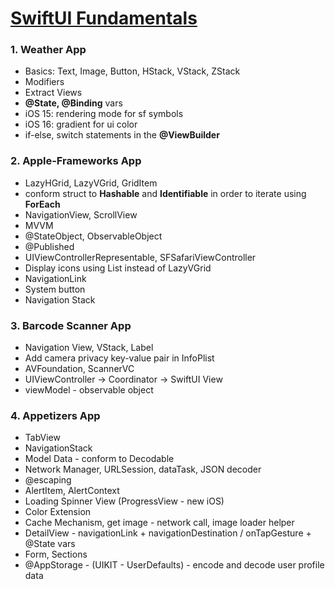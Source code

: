# [SwiftUI Fundamentals](https://youtu.be/b1oC7sLIgpI?si=bXl6gPqR0uUHDnQ5)

### 1. Weather App
* Basics: Text, Image, Button, HStack, VStack, ZStack 
* Modifiers
* Extract Views
* **@State, @Binding** vars
* iOS 15: rendering mode for sf symbols
* iOS 16: gradient for ui color
* if-else, switch statements in the **@ViewBuilder**

### 2. Apple-Frameworks App
* LazyHGrid, LazyVGrid, GridItem
* conform struct to **Hashable** and **Identifiable** in order to iterate using **ForEach**
* NavigationView, ScrollView
* MVVM
* @StateObject, ObservableObject
* @Published
* UIViewControllerRepresentable, SFSafariViewController
* Display icons using List instead of LazyVGrid
* NavigationLink
* System button
* Navigation Stack

### 3. Barcode Scanner App
* Navigation View, VStack, Label
* Add camera privacy key-value pair in InfoPlist
* AVFoundation, ScannerVC
* UIViewController -> Coordinator -> SwiftUI View
* viewModel - observable object

### 4. Appetizers App
* TabView
* NavigationStack
* Model Data - conform to Decodable
* Network Manager, URLSession, dataTask, JSON decoder
* @escaping
* AlertItem, AlertContext
* Loading Spinner View (ProgressView - new iOS)
* Color Extension
* Cache Mechanism, get image - network call, image loader helper
* DetailView - navigationLink + navigationDestination / onTapGesture + @State vars
* Form, Sections
* @AppStorage - (UIKIT - UserDefaults) - encode and decode user profile data

